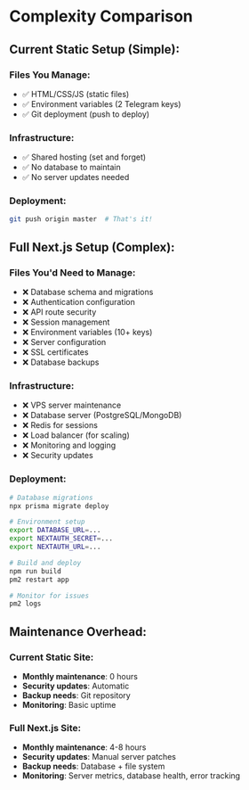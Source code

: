 # Complexity Comparison

## Current Static Setup (Simple):

### Files You Manage:
- ✅ HTML/CSS/JS (static files)
- ✅ Environment variables (2 Telegram keys)
- ✅ Git deployment (push to deploy)

### Infrastructure:
- ✅ Shared hosting (set and forget)
- ✅ No database to maintain
- ✅ No server updates needed

### Deployment:
```bash
git push origin master  # That's it!
```

## Full Next.js Setup (Complex):

### Files You'd Need to Manage:
- ❌ Database schema and migrations
- ❌ Authentication configuration
- ❌ API route security
- ❌ Session management
- ❌ Environment variables (10+ keys)
- ❌ Server configuration
- ❌ SSL certificates
- ❌ Database backups

### Infrastructure:
- ❌ VPS server maintenance
- ❌ Database server (PostgreSQL/MongoDB)
- ❌ Redis for sessions
- ❌ Load balancer (for scaling)
- ❌ Monitoring and logging
- ❌ Security updates

### Deployment:
```bash
# Database migrations
npx prisma migrate deploy

# Environment setup
export DATABASE_URL=...
export NEXTAUTH_SECRET=...
export NEXTAUTH_URL=...

# Build and deploy
npm run build
pm2 restart app

# Monitor for issues
pm2 logs
```

## Maintenance Overhead:

### Current Static Site:
- **Monthly maintenance**: 0 hours
- **Security updates**: Automatic
- **Backup needs**: Git repository
- **Monitoring**: Basic uptime

### Full Next.js Site:
- **Monthly maintenance**: 4-8 hours
- **Security updates**: Manual server patches
- **Backup needs**: Database + file system
- **Monitoring**: Server metrics, database health, error tracking